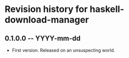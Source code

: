 # Revision history for haskell-download-manager

## 0.1.0.0  -- YYYY-mm-dd

* First version. Released on an unsuspecting world.
